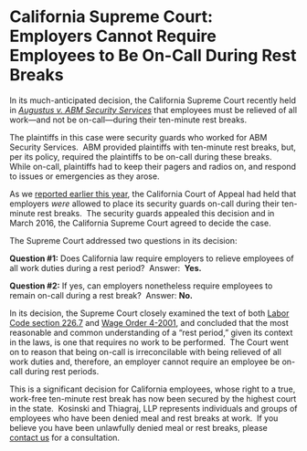 # California Supreme Court:  Employers Cannot Require Employees to Be On-Call During Rest Breaks

In its much-anticipated decision, the California Supreme Court recently held in [_Augustus v. ABM Security Services_](/documents/augustus-v-abm-ca-sup-ct-op.pdf) that employees must be relieved of all work—and not be on-call—during their ten-minute rest breaks.

The plaintiffs in this case were security guards who worked for ABM Security Services.  ABM provided plaintiffs with ten-minute rest breaks, but, per its policy, required the plaintiffs to be on-call during these breaks.  While on-call, plaintiffs had to keep their pagers and radios on, and respond to issues or emergencies as they arose.

As we [reported earlier this year](/blog/2015/2/2/california-employers-can-require-employees-to-remain-on-call-during-rest-periods), the California Court of Appeal had held that employers _were_ allowed to place its security guards on-call during their ten-minute rest breaks.  The security guards appealed this decision and in March 2016, the California Supreme Court agreed to decide the case.

The Supreme Court addressed two questions in its decision:

**Question #1:**  Does California law require employers to relieve employees of all work duties during a rest period?  Answer:  **Yes.**

**Question #2:**  If yes, can employers nonetheless require employees to remain on-call during a rest break?  Answer:  **No.**

In its decision, the Supreme Court closely examined the text of both [Labor Code section 226.7](https://leginfo.legislature.ca.gov/faces/codes_displaySection.xhtml?lawCode=LAB&amp;sectionNum=226.7.) and [Wage Order 4-2001](https://www.dir.ca.gov/IWC/IWCArticle4.pdf), and concluded that the most reasonable and common understanding of a “rest period,” given its context in the laws, is one that requires no work to be performed.  The Court went on to reason that being on-call is irreconcilable with being relieved of all work duties and, therefore, an employer cannot require an employee be on-call during rest periods.

This is a significant decision for California employees, whose right to a true, work-free ten-minute rest break has now been secured by the highest court in the state.  Kosinski and Thiagraj, LLP represents individuals and groups of employees who have been denied meal and rest breaks at work.  If you believe you have been unlawfully denied meal or rest breaks, please [contact us](/contact-us) for a consultation.

